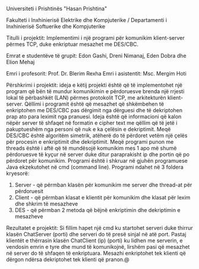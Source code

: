 Universiteti i Prishtinës "Hasan Prishtina"

Fakulteti i Inxhinierisë Elektrike dhe Kompjuterike / Departamenti i Inxhinierisë Softuerike dhe Kompjuterike

Titulli i projektit: Implementimi i një programi për komunikim klient-server përmes TCP, duke enkriptuar mesazhet me DES/CBC.

Emrat e studentëve të grupit: Edon Gashi, Dreni Nimanaj, Eden Dobra dhe Elion Mehaj

Emri i profesorit: Prof. Dr. Blerim Rexha
Emri i asistentit: Msc. Mergim Hoti

Përshkrimi i projektit: ideja e këtij projekti është që të implementohet një program që bën të mundur komunikimin e përdoruesve brenda një rrjesti lokal të përbashkët
(LAN) përmes protokolit TCP, me arkitekturën klient-server. Qëllimi i programit është që mesazhet që shkëmbehen të enkriptohen me DES/CBC pas dërgimit nga dërguesi 
dhe të dekriptohen prap ato para leximit nga pranuesi. Ideja është që informacioni që kalon nëpër server të shfaqet në formatin e cipher text me qëllim që të jetë 
i pakuptueshëm nga personi që nuk e ka çelësin e dekriptimit. Meqë DES/CBC është algoritëm simetrik, atëherë do të përdoret vetëm një çelës për procesin e enkriptimit 
dhe dekriptimit. Meqë programi punon me threads është i aftë që të mundësojë komunikim mes 1 apo më shumë përdoruesve të kyçur në server duke ditur paraprakisht ip dhe 
portin që po përdoret për komunikim. Programi është i shkruar në gjuhën programuese Java ekzekutohet në cmd (command line). Programi ndahet në 3 foldera kryesorë: 
1. Server - që përmban klasën për komunikim me server dhe thread-at për përdoruesit
2. Client - që përmban klasat e klientit për komunikim dhe klasat për lexim dhe shkrim të mesazheve
3. DES - që përmban 2 metoda që bëjnë enkriptimin dhe dekriptimin e mesazheve

Rezultatet e projektit: Si fillim hapet një cmd ku startohet serveri duke thirrur klasën ChatServer (porti) dhe serveri do të presë sinjal në atë port.
Pastaj klientët e thërrasin klasën ChatClient (ip) (porti) ku lidhen me serverin, e vendosin emrin e tyre dhe mund të komunikojnë, lirshëm pasi që mesazhet në 
server do të shfaqen të enkriptuara. Mesazhi enkriptohet tek klienti që dërgon ndërsa dekriptohet tek klienti që pranon.@

